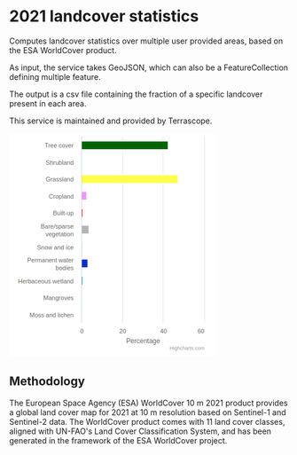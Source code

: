 # 2021 landcover statistics

Computes landcover statistics over multiple user provided areas, based on the ESA WorldCover product.

As input, the service takes GeoJSON, which can also be a FeatureCollection defining multiple feature.

The output is a csv file containing the fraction of a specific landcover present in each area.

This service is maintained and provided by Terrascope.

![statistics](statistics.png)

## Methodology

The European Space Agency (ESA) WorldCover 10 m 2021 product provides a global land cover map for 2021 at 10 m resolution based on Sentinel-1 and Sentinel-2 data. The WorldCover product comes with 11 land cover classes, aligned with UN-FAO's Land Cover Classification System, and has been generated in the framework of the ESA WorldCover project.

